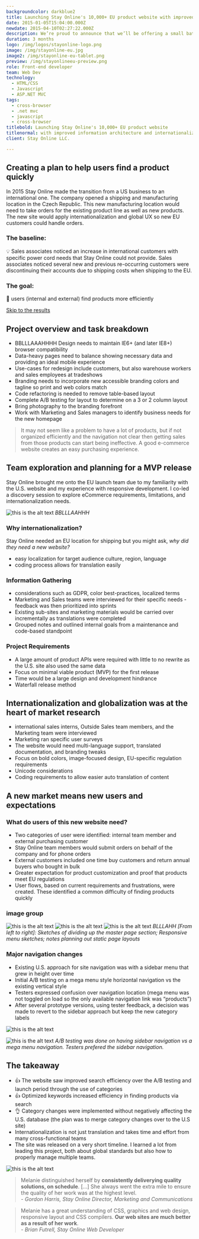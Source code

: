 ```yaml
---
backgroundcolor: darkblue2
title: Launching Stay Online's 10,000+ EU product website with improved information architecture and internationalization 
date: 2015-01-05T15:04:00.000Z
newdate: 2015-04-10T02:27:22.000Z
description: We’re proud to announce that we’ll be offering a small batch of Jamaica Blue Mountain coffee beans in our store next week.
duration: 3 months
logo: /img/logos/stayonline-logo.png
image: /img/stayonline-eu.jpg
image2: /img/stayonline-eu-tablet.png
preview: /img/stayonlineeu-preview.png
role: Front-end developer
team: Web Dev
technology:
  - HTML/CSS
  - Javascript 
  - ASP.NET MVC
tags:
  - cross-browser 
  - .net mvc
  - javascript
  - cross-browser
titlebold: Launching Stay Online's 10,000+ EU product website  
titlenormal: with improved information architecture and internationalization
client: Stay Online LLC.

---
```


## Creating a plan to help users find a product quickly
In 2015 Stay Online made the transition from a US business to an international one. The 
company opened a shipping and manufacturing location in the Czech Republic. This 
new manufacturing location would need to take orders for the existing product line as well as new products. The new site would apply internationalization and global UX so new EU customers could handle orders.

### The baseline:
💡 Sales associates noticed an increase in international customers with specific power cord needs that Stay Online could not provide. Sales associates noticed several new and previous re-occurring customers were discontinuing their accounts due to shipping costs when shipping to the EU.

### The goal:
🏁 users (internal and external) find products more efficiently

[Skip to the results](post/stayonline-eu/#the-final-result)
       

## Project overview and task breakdown 

- BBLLLAAAHHHH Design needs to maintain IE6+ (and later IE8+) browser compatibility
- Data-heavy pages need to balance showing necessary data and providing an ideal mobile experience
- Use-cases for redesign include customers, but also warehouse workers and sales employees at tradeshows
- Branding needs to incorporate new accessible branding colors and tagline so print and web colors match
- Code refactoring is needed to remove table-based layout
- Complete A/B testing for layout to determine on a 3 or 2 column layout
- Bring photography to the branding forefront
- Work with Marketing and Sales managers to identify business needs for the new homepage 

> It may not seem like a problem to have a lot of products, but if not organized efficiently and the navigation not clear then getting sales from those products can start being ineffective. A good e-commerce website creates an easy purchasing experience.

## Team exploration and planning for a MVP release
Stay Online brought me onto the EU launch team due to my familiarity with the U.S. website and my experience with responsive development. I co-led a discovery session to explore eCommerce requirements, limitations, and internationalization 
needs.

![this is the alt text](/img/stayonline-eu-planning.jpg "Title is optional")
*BBLLLAAHHH*
 
### Why internationalization?
Stay Online needed an EU location for shipping but you might ask, *why did they need a new website?*
- easy localization for target audience culture, region, language
- coding process allows for translation easily

### Information Gathering  
- considerations such as GDPR, color best-practices, localized terms
- Marketing and Sales teams were interviewed for their specific needs - feedback was then prioritized into sprints      
- Existing sub-sites and marketing materials would be carried over incrementally as translations were completed
- Grouped notes and outlined internal goals from a maintenance and code-based standpoint
 
### Project Requirements  
- A large amount of product APIs were required with little to no rewrite as the U.S. site also used the same data     
- Focus on minimal viable product (MVP) for the first release 
- Time would be a large design and development hindrance
- Waterfall release method


## Internationalization and globalization was at the heart of market research 
- international sales interns, Outside Sales team members, and the Marketing team were interviewed      
- Marketing ran specific user surveys
- The website would need multi-language support, translated documentation, and branding tweaks
- Focus on bold colors, image-focused design, EU-specific regulation requirements
- Unicode considerations
- Coding requirements to allow easier auto translation of content 

## A new market means new users and expectations

### What do users of this new website need?  
- Two categories of user were identified: internal team member and external purchasing customer      
- Stay Online team members would submit orders on behalf of the company and for phone orders
- External customers included one time buy customers and return annual buyers who bought in bulk
- Greater expectation for product customization and proof that products meet EU regulations
- User flows, based on current requirements and frustrations, were created. These identified a common difficulty of finding products quickly

<!-- ![this is the alt text](/img/blog-chemex.jpg "Title is optional")

*[From left to right]:  Sketches of dividing up the master page section; Responsive menu sketches; notes planning out static page layouts* -->

### image group

![this is the alt text](/img/stayonline-eu-sketch3.png "Title is optional")
![this is the alt text](/img/stayonline-eu-sketch2.png "Title is optional")
![this is the alt text](/img/stayonline-eu-sketch1.png "Title is optional")
*BLLLAHH [From left to right]:  Sketches of dividing up the master page section; Responsive menu sketches; notes planning out static page layouts*

### Major navigation changes 
- Existing U.S. approach for site navigation was with a sidebar menu that grew in height over time      
- Initial A/B testing on a mega menu style horizontal navigation vs the existing vertical style
- Testers expressed confusion over navigation location (mega menu was not toggled on load so the only available navigation link was “products”)
- After several prototype versions, using tester feedback, a decision was made to revert to the sidebar approach but keep the new category labels

![this is the alt text](/img/stayonline-eu-design.jpg "Title is optional")

![this is the alt text](/img/stayonline-eu-design-abtest.jpg "Title is optional")
*A/B testing was done on having sidebar navigation vs a mega menu navigation. Testers prefered the sidebar navigation.* 

## The takeaway

- 👍 The website saw improved search efficiency over the A/B testing and launch period through the use of categories
- 👍 Optimized keywords increased efficiency in finding products via search
- 👌 Category changes were implemented without negatively affecting the U.S. database (the plan was to merge category changes over to the U.S site)
- Internationalization is not just translation and takes time and effort from many cross-functional teams  
- The site was released on a very short timeline. I learned a lot from leading this project, both about global standards but also how to properly manage multiple teams.

![this is the alt text](/img/eu-responsive.gif "Title is optional")


> Melanie distinguished herself by **consistently deliverying quality solutions, on schedule**. [...] She always went the extra mile to ensure the quality of her work was at the highest level.  
*- Gordon Harris, Stay Online Director, Marketing and Communications*

> Melanie has a great understanding of CSS, graphics and web design, responsive layout and CSS compilers. **Our web sites are much better as a result of her work**.  
*- Brian Futrell, Stay Online Web Developer*